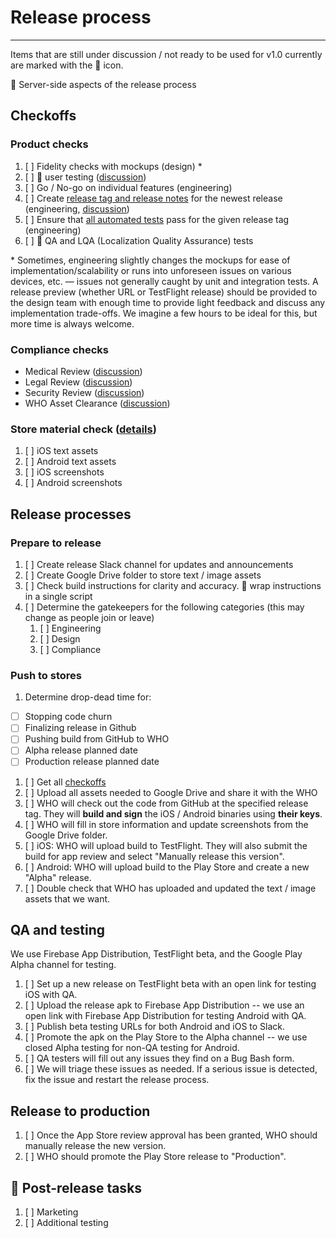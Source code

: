 # Release process
______
Items that are still under discussion / not ready to be used for v1.0 currently are marked with the :construction: icon.

:construction: Server-side aspects of the release process

## Checkoffs

### Product checks
1. [ ]  Fidelity checks with mockups (design) \*
1. [ ]  :construction: user testing ([discussion](https://github.com/WorldHealthOrganization/app/issues/243))
1. [ ]  Go / No-go on individual features (engineering)
1. [ ]  Create [release tag and release notes](https://github.com/WorldHealthOrganization/app/releases) for the newest release (engineering, [discussion](https://github.com/WorldHealthOrganization/app/issues/279))
1. [ ]  Ensure that [all automated tests](https://github.com/WorldHealthOrganization/app/actions) pass for the given release tag (engineering)
1. [ ]  :construction: QA and LQA (Localization Quality Assurance) tests


\* Sometimes, engineering slightly changes the mockups for ease of implementation/scalability or runs into unforeseen issues on various devices, etc. — issues not generally caught by unit and integration tests. A release preview (whether URL or TestFlight release) should be provided to the design team with enough time to provide light feedback and discuss any implementation trade-offs. We imagine a few hours to be ideal for this, but more time is always welcome.

### Compliance checks
- Medical Review ([discussion](https://github.com/WorldHealthOrganization/app/issues/18))
- Legal Review ([discussion](https://github.com/WorldHealthOrganization/app/issues/17))
- Security Review ([discussion](https://github.com/WorldHealthOrganization/app/issues/16))
- WHO Asset Clearance ([discussion](https://github.com/WorldHealthOrganization/app/issues/97))


### Store material check ([details](release/store_asset_checks.md))

1. [ ] iOS text assets
1. [ ] Android text assets
1. [ ] iOS screenshots
1. [ ] Android screenshots 

## Release processes

### Prepare to release

1. [ ] Create release Slack channel for updates and announcements
1. [ ] Create Google Drive folder to store text / image assets
1. [ ] Check build instructions for clarity and accuracy. :construction: wrap instructions in a single script
1. [ ] Determine the gatekeepers for the following categories (this may change as people join or leave)
   1. [ ] Engineering
   1. [ ] Design
   1. [ ] Compliance

### Push to stores

1. Determine drop-dead time for:
  - [ ] Stopping code churn
  - [ ] Finalizing release in Github
  - [ ] Pushing build from GitHub to WHO
  - [ ] Alpha release planned date
  - [ ] Production release planned date
1. [ ] Get all [checkoffs](#checkoffs)
1. [ ] Upload all assets needed to Google Drive and share it with the WHO
1. [ ] WHO will check out the code from GitHub at the specified release tag. They will **build and sign** the iOS / Android binaries using **their keys**.
1. [ ] WHO will fill in store information and update screenshots from the Google Drive folder.
1. [ ] iOS: WHO will upload build to TestFlight. They will also submit the build for app review and select "Manually release this version".
1. [ ] Android: WHO will upload build to the Play Store and create a new "Alpha" release.
1. [ ] Double check that WHO has uploaded and updated the text / image assets that we want.

## QA and testing

We use Firebase App Distribution, TestFlight beta, and the Google Play Alpha channel for testing.

1. [ ] Set up a new release on TestFlight beta with an open link for testing iOS with QA.
1. [ ] Upload the release apk to Firebase App Distribution -- we use an open link with Firebase App Distribution for testing Android with QA.
1. [ ] Publish beta testing URLs for both Android and iOS to Slack.
1. [ ] Promote the apk on the Play Store to the Alpha channel -- we use closed Alpha testing for non-QA testing for Android.
1. [ ] QA testers will fill out any issues they find on a Bug Bash form.
1. [ ] We will triage these issues as needed. If a serious issue is detected, fix the issue and restart the release process.

## Release to production

1. [ ] Once the App Store review approval has been granted, WHO should manually release the new version.
1. [ ] WHO should promote the Play Store release to "Production".

## :construction: Post-release tasks

1. [ ] Marketing
1. [ ] Additional testing
